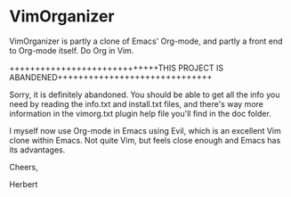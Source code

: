 # VimOrganizer
VimOrganizer is partly a clone of Emacs' Org-mode, and partly a front end to Org-mode itself.  Do Org in Vim.

+++++++++++++++++++++++++++++THIS PROJECT IS ABANDENED++++++++++++++++++++++++++++++

Sorry, it is definitely abandoned. You should be able to get all the
info you need by reading the info.txt and install.txt files, and
there's way more information in the vimorg.txt plugin help file you'll
find in the doc folder.

I myself now use Org-mode in Emacs using Evil, which is an excellent
Vim clone within Emacs. Not quite Vim, but feels close enough and
Emacs has its advantages.

Cheers,

Herbert
